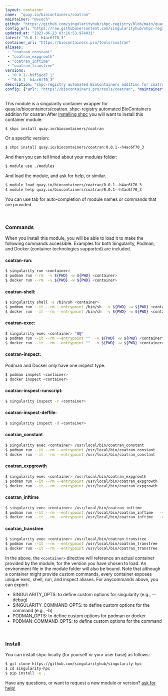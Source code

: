 ```yaml
---
layout: container
name:  "quay.io/biocontainers/coatran"
maintainer: "@vsoch"
github: "https://github.com/singularityhub/shpc-registry/blob/main/quay.io/biocontainers/coatran/container.yaml"
config_url: "https://raw.githubusercontent.com/singularityhub/shpc-registry/main/quay.io/biocontainers/coatran/container.yaml"
updated_at: "2023-06-23 03:16:53.974031"
latest: "0.0.1--h4ac6f70_3"
container_url: "https://biocontainers.pro/tools/coatran"
aliases:
 - "coatran_constant"
 - "coatran_expgrowth"
 - "coatran_inftime"
 - "coatran_transtree"
versions:
 - "0.0.1--h9f5acd7_1"
 - "0.0.1--h4ac6f70_3"
description: "shpc-registry automated BioContainers addition for coatran"
config: {"url": "https://biocontainers.pro/tools/coatran", "maintainer": "@vsoch", "description": "shpc-registry automated BioContainers addition for coatran", "latest": {"0.0.1--h4ac6f70_3": "sha256:58f940650adaaad24e0f158dd3a274bf04fbbda343ab8f0e129944e298a35db9"}, "tags": {"0.0.1--h9f5acd7_1": "sha256:a06f219fe42b1f23edd5c6718dbaf582a459bd1d5ddb86c8193e1094adc1c052", "0.0.1--h4ac6f70_3": "sha256:58f940650adaaad24e0f158dd3a274bf04fbbda343ab8f0e129944e298a35db9"}, "docker": "quay.io/biocontainers/coatran", "aliases": {"coatran_constant": "/usr/local/bin/coatran_constant", "coatran_expgrowth": "/usr/local/bin/coatran_expgrowth", "coatran_inftime": "/usr/local/bin/coatran_inftime", "coatran_transtree": "/usr/local/bin/coatran_transtree"}}
---
```


This module is a singularity container wrapper for quay.io/biocontainers/coatran.
shpc-registry automated BioContainers addition for coatran
After [installing shpc](#install) you will want to install this container module:


```bash
$ shpc install quay.io/biocontainers/coatran
```

Or a specific version:

```bash
$ shpc install quay.io/biocontainers/coatran:0.0.1--h4ac6f70_3
```

And then you can tell lmod about your modules folder:

```bash
$ module use ./modules
```

And load the module, and ask for help, or similar.

```bash
$ module load quay.io/biocontainers/coatran/0.0.1--h4ac6f70_3
$ module help quay.io/biocontainers/coatran/0.0.1--h4ac6f70_3
```

You can use tab for auto-completion of module names or commands that are provided.

<br>

### Commands

When you install this module, you will be able to load it to make the following commands accessible.
Examples for both Singularity, Podman, and Docker (container technologies supported) are included.

#### coatran-run:

```bash
$ singularity run <container>
$ podman run --rm  -v ${PWD} -w ${PWD} <container>
$ docker run --rm  -v ${PWD} -w ${PWD} <container>
```

#### coatran-shell:

```bash
$ singularity shell -s /bin/sh <container>
$ podman run --it --rm --entrypoint /bin/sh  -v ${PWD} -w ${PWD} <container>
$ docker run --it --rm --entrypoint /bin/sh  -v ${PWD} -w ${PWD} <container>
```

#### coatran-exec:

```bash
$ singularity exec <container> "$@"
$ podman run --it --rm --entrypoint ""  -v ${PWD} -w ${PWD} <container> "$@"
$ docker run --it --rm --entrypoint ""  -v ${PWD} -w ${PWD} <container> "$@"
```

#### coatran-inspect:

Podman and Docker only have one inspect type.

```bash
$ podman inspect <container>
$ docker inspect <container>
```

#### coatran-inspect-runscript:

```bash
$ singularity inspect -r <container>
```

#### coatran-inspect-deffile:

```bash
$ singularity inspect -d <container>
```


#### coatran_constant

```bash
$ singularity exec <container> /usr/local/bin/coatran_constant
$ podman run --it --rm --entrypoint /usr/local/bin/coatran_constant   -v ${PWD} -w ${PWD} <container> -c " $@"
$ docker run --it --rm --entrypoint /usr/local/bin/coatran_constant   -v ${PWD} -w ${PWD} <container> -c " $@"
```


#### coatran_expgrowth

```bash
$ singularity exec <container> /usr/local/bin/coatran_expgrowth
$ podman run --it --rm --entrypoint /usr/local/bin/coatran_expgrowth   -v ${PWD} -w ${PWD} <container> -c " $@"
$ docker run --it --rm --entrypoint /usr/local/bin/coatran_expgrowth   -v ${PWD} -w ${PWD} <container> -c " $@"
```


#### coatran_inftime

```bash
$ singularity exec <container> /usr/local/bin/coatran_inftime
$ podman run --it --rm --entrypoint /usr/local/bin/coatran_inftime   -v ${PWD} -w ${PWD} <container> -c " $@"
$ docker run --it --rm --entrypoint /usr/local/bin/coatran_inftime   -v ${PWD} -w ${PWD} <container> -c " $@"
```


#### coatran_transtree

```bash
$ singularity exec <container> /usr/local/bin/coatran_transtree
$ podman run --it --rm --entrypoint /usr/local/bin/coatran_transtree   -v ${PWD} -w ${PWD} <container> -c " $@"
$ docker run --it --rm --entrypoint /usr/local/bin/coatran_transtree   -v ${PWD} -w ${PWD} <container> -c " $@"
```



In the above, the `<container>` directive will reference an actual container provided
by the module, for the version you have chosen to load. An environment file in the
module folder will also be bound. Note that although a container
might provide custom commands, every container exposes unique exec, shell, run, and
inspect aliases. For anycommands above, you can export:

 - SINGULARITY_OPTS: to define custom options for singularity (e.g., --debug)
 - SINGULARITY_COMMAND_OPTS: to define custom options for the command (e.g., -b)
 - PODMAN_OPTS: to define custom options for podman or docker
 - PODMAN_COMMAND_OPTS: to define custom options for the command

<br>

### Install

You can install shpc locally (for yourself or your user base) as follows:

```bash
$ git clone https://github.com/singularityhub/singularity-hpc
$ cd singularity-hpc
$ pip install -e .
```

Have any questions, or want to request a new module or version? [ask for help!](https://github.com/singularityhub/singularity-hpc/issues)